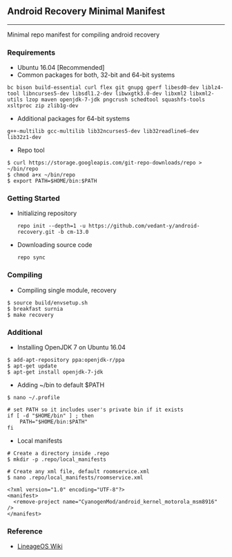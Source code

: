 ## Android Recovery Minimal Manifest
---
Minimal repo manifest for compiling android recovery

### Requirements
- Ubuntu 16.04 [Recommended]
- Common packages for both, 32-bit and 64-bit systems
```
bc bison build-essential curl flex git gnupg gperf libesd0-dev liblz4-tool libncurses5-dev libsdl1.2-dev libwxgtk3.0-dev libxml2 libxml2-utils lzop maven openjdk-7-jdk pngcrush schedtool squashfs-tools xsltproc zip zlib1g-dev
```
- Additional packages for 64-bit systems
```
g++-multilib gcc-multilib lib32ncurses5-dev lib32readline6-dev lib32z1-dev
```
- Repo tool
```
$ curl https://storage.googleapis.com/git-repo-downloads/repo > ~/bin/repo
$ chmod a+x ~/bin/repo
$ export PATH=$HOME/bin:$PATH
```

### Getting Started
- Initializing repository

    `repo init --depth=1 -u https://github.com/vedant-y/android-recovery.git -b cm-13.0`
- Downloading source code

    `repo sync`

### Compiling
- Compiling single module, recovery
```
$ source build/envsetup.sh
$ breakfast surnia
$ make recovery
```

### Additional
- Installing OpenJDK 7 on Ubuntu 16.04
```
$ add-apt-repository ppa:openjdk-r/ppa  
$ apt-get update   
$ apt-get install openjdk-7-jdk
```
- Adding ~/bin to default $PATH
```
$ nano ~/.profile

# set PATH so it includes user's private bin if it exists
if [ -d "$HOME/bin" ] ; then
    PATH="$HOME/bin:$PATH"
fi
```
- Local manifests
```
# Create a directory inside .repo
$ mkdir -p .repo/local_manifests
```
```
# Create any xml file, default roomservice.xml
$ nano .repo/local_manifests/roomservice.xml

<?xml version="1.0" encoding="UTF-8"?>
<manifest>
  <remove-project name="CyanogenMod/android_kernel_motorola_msm8916" />
</manifest>
```

### Reference
- [LineageOS Wiki](https://wiki.lineageos.org/devices/surnia/build "Build for Surnia")
